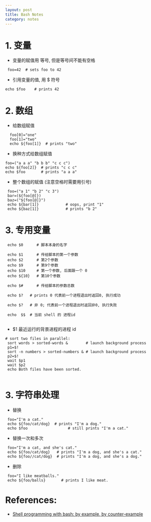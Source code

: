 ```yaml
---
layout: post
title: Bash Notes
category: notes
---
```


# 1. 变量

* 变量的赋值用 等号, 但是等号间不能有空格

```shell
 foo=42  # sets foo to 42
```

* 引用变量的值, 用 $ 符号

```shell
echo $foo    # prints 42
```

# 2. 数组

* 给数组赋值

```shell
  foo[0]="one"
  foo[1]="two"
  echo ${foo[1]}  # prints "two"
```

* 换种方式给数组赋值

```shell
foo=("a a a" "b b b" "c c c")
echo ${foo[2]}  # prints "c c c"
echo $foo       # prints "a a a"
```

* 整个数组的赋值 (注意空格时需要用引号)

```shell
 foo=("a 1" "b 2" "c 3")
 bar=(${foo[@]})
 baz=("${foo[@]}")
 echo ${bar[1]}            # oops, print "1"
 echo ${baz[1]}            # prints "b 2"
```

# 3. 专用变量

```shell
 echo $0      # 脚本本身的名字

 echo $1      # 传给脚本的第一个参数
 echo $2      # 第2个参数
 echo $9      # 第9个参数
 echo $10     # 第一个参数, 后面跟一个 0
 echo ${10}   # 第10个参数

 echo $#      # 传给脚本的参数总数
 
 echo $?   # prints 0 代表前一个进程退出时返回0, 执行成功

 echo $?   # 非 0; 代表前一个进程退出时返回非0, 执行失败
 
 echo  $$  # 当前 shell 的 进程id
 
```

* $1 最近运行的背景进程的进程 id

```shell
# sort two files in parallel:
 sort words > sorted-words &        # launch background process
 p1=$!
 sort -n numbers > sorted-numbers & # launch background process
 p2=$!
 wait $p1
 wait $p2
 echo Both files have been sorted.
 
```

# 3. 字符串处理

* 替换

```shell
 foo="I'm a cat."
 echo ${foo/cat/dog}  # prints "I'm a dog."
 echo $foo                  # still prints "I'm a cat."
```

* 替换一次和多次

```shell
 foo="I'm a cat, and she's cat."
 echo ${foo/cat/dog}   # prints "I'm a dog, and she's a cat."
 echo ${foo//cat/dog}  # prints "I'm a dog, and she's a dog."
```

* 删除

```shell
 foo="I like meatballs."
 echo ${foo/balls}       # prints I like meat.
```

# References:

* [Shell programming with bash: by example, by counter-example](http://matt.might.net/articles/bash-by-example/)